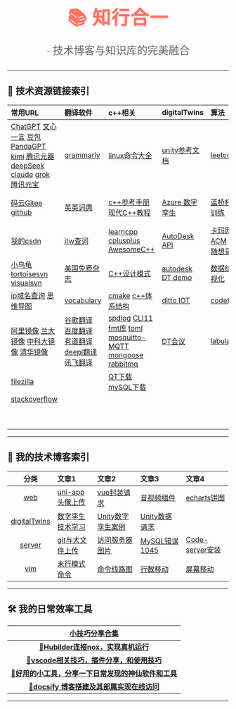 <!-- 主标题 -->

<span style="
  font-size: 42px;
  font-weight: 800;
  color: #FF6F61;
  text-align: center;
  display: block;
  margin: 20px 0 10px;
  text-shadow: 0 2px 4px rgba(255,111,97,0.3);
  letter-spacing: 1.5px;">
  📚 知行合一
</span>

<!-- 副标题 -->

<span style="
  font-size: 24px;
  color: #666;
  text-align: center;
  display: block;
  margin-bottom: 30px;
  font-family: '微软雅黑', sans-serif;">
  · 技术博客与知识库的完美融合
</span>

---

## 🔗 技术资源链接索引

| 常用URL | 翻译软件 | c++相关 | digitalTwins | 算法 | web | work |
|:--------|:--------|:--------|:-------------|:-----|:----|:-----|
| [ChatGPT](https://chat.openai.com/) [文心一言](https://yiyan.baidu.com/) [豆包](https://www.doubao.com/) [PandaGPT](https://panda-gpt.github.io/) [kimi](https://kimi.moonshot.cn/) [腾讯元器](https://yuanqi.tencent.com/) [deepSeek](https://chat.deepseek.com/) [claude](https://claude.ai/new) [grok](https://grok.com/) [腾讯元宝](https://yuanbao.tencent.com/chat/naQivTmsDa) | [grammarly](https://www.grammarly.com/) | [linux命令大全](https://www.linuxcool.com/) | [unity参考文档](https://docs.unity.cn/cn/current/Manual/index.html) | [leetcode](https://leetcode.cn/) | [npm官网](https://www.npmjs.com/) [node官网](https://nodejs.org/zh-cn) | [web面试](/study/web/web_interview/) |
| [码云Gitee](https://gitee.com/) [github](https://github.com/) | [英英词典](https://www.dictionary.com/browse/name#) | [c++参考手册](https://zh.cppreference.com/w/%E9%A6%96%E9%A1%B5) [现代C++教程](https://changkun.de/modern-cpp/zh-cn/02-usability/#nullptr) | [Azure 数字孪生](https://learn.microsoft.com/zh-cn/azure/digital-twins/overview) | [蓝桥杯算法训练](https://www.dotcpp.com/oj/status.php?user=zjxweb) | [TypeScript](https://www.tslang.cn/docs/handbook/typescript-in-5-minutes.html) [ES6](https://es6.ruanyifeng.com/) | [小林coding后端](https://xiaolincoding.com/) |
| [我的csdn](https://mp.csdn.net/mp_blog/manage/article) | [jtw查词](http://www.just-the-word.com/) | [learncpp](https://www.learncpp.com/) [cplusplus](https://cplusplus.com/) [AwesomeC++](https://cpp.libhunt.com/) | [AutoDesk API](https://aps.autodesk.com/en/docs/model-derivative/v2/developers_guide/basics/) | [卡玛网 ACM](https://kamacoder.com/loginpage.php) [代码随想录](https://programmercarl.com/) | [vue2](https://v2.cn.vuejs.org/) [vue3](https://cn.vuejs.org/guide/introduction.html) [Angular](https://angular.io/) [react](https://react.docschina.org/) | [牛客](https://www.nowcoder.com/) |
| [小乌龟tortoisesvn](https://www.tortoisesvn.net/downloads.zh.html) <br> [visualsvn](https://www.visualsvn.com/server/download/) | [美国免费杂志](https://magazinelib.com/usa2/page/2/) | [C++设计模式](https://refactoringguru.cn/design-patterns) | [autodesk DT demo](https://forge-digital-twin.autodesk.io/) | [数据结构可视化](https://visualgo.net/zh) | [vue-cli](https://cli.vuejs.org/zh/guide/) | [java面试](https://javaguide.cn/database/mongodb/mongodb-questions-02.html) |
| [ip域名查询](https://sites.ipaddress.com/raw.githubusercontent.com/) [思维导图](https://www.processon.com/login) | [vocabulary](https://www.vocabulary.com/) | [cmake](https://cmake.org/) [c++体系结构](https://stibel.icu/md/guide/c++-overview.html) | [ditto IOT](https://github.com/eclipse-ditto/ditto) | [codeforces](https://codeforces.com/) | [Element-ui](https://element.eleme.cn/#/zh-CN) [layui](https://layui.dev/) | [爱编程的大丙](https://subingwen.cn/) |
| [阿里镜像](https://developer.aliyun.com/mirror/) [兰大镜像](http://mirror.lzu.edu.cn/) [中科大镜像](https://mirrors.ustc.edu.cn/) [清华镜像](https://mirrors4.tuna.tsinghua.edu.cn/help/anaconda/) | [谷歌翻译](https://translate.google.com/) [百度翻译](https://fanyi.baidu.com/#en/zh/steer) [有道翻译](https://fanyi.youdao.com/indexLLM.html#/) [deepl翻译](https://www.deepl.com/translator) [讯飞翻译](https://fanyi.iflyrec.com/) | [spdlog](https://github.com/gabime/spdlog) [CLI11](https://github.com/CLIUtils/CLI11) [fmt库](https://fmt.dev/latest/index.html) [toml](https://toml.io/cn/) [mosquitto-MQTT](https://mosquitto.org/) [mongoose](https://mongoose.ws/) [rabbitmq](https://www.rabbitmq.com/tutorials/tutorial-one-python.html) | [DT会议](https://digitaltwin1.org/) | [labuladong](https://labuladong.online/algo) | [NutUI](https://nutui.jd.com/#/) [AntDesignMobile](https://mobile.ant.design/zh/guide/quick-start/) [vant](https://vant-contrib.gitee.io/vant/#/zh-CN/) [uviewui](https://www.uviewui.com/) [flutter](https://flutter.dev/) [uni-app](https://zh.uniapp.dcloud.io/) | |
| [filezilla](https://filezilla-project.org/download.php?type=client) | | [QT下载](https://download.qt.io/) [mySQL下载](https://downloads.mysql.com/archives/community/) | | | [less](https://lesscss.org/) [sass](https://www.sass.hk/guide/) [CSS动画](https://animate.style/) | |
| [stackoverflow](https://stackoverflow.com/) | | | | | [Three.js](https://threejs.org/) [WEBGL](https://webglfundamentals.org/webgl/lessons/zh_cn/) | |
| | | | | | [momentjs日期](http://momentjs.cn/) [CDN外链](https://cdnjs.com/) | |

---

## 📒 我的技术博客索引

| 分类 | 文章1 | 文章2 | 文章3 | 文章4 |
|:----:|:------|:------|:------|:------|
| [web](techBlog/web/) | [uni-app头像上传](techBlog/web/?id=一-uni-app头像上传（完善个人信息功能），后端nodejsmysql) | [vue封装请求](techBlog/web/?id=二vue前后端分离项目各种请求封装应用) | [音视频组件](techBlog/web/?id=三web视频播放组件（easyplayer）和音频组件播放封装（vue-aplayer）) | [echarts饼图](techBlog/web/?id=四echarts-饼图) |
| [digitalTwins](techBlog/digitalTwins/) | [数字孪生技术学习](techBlog/digitalTwins/?id=数字孪生技术学习) | [Unity数字孪生案例](techBlog/digitalTwins/?id=unity3d（webgl）构建数字孪生小案例) | [Unity数据请求](techBlog/digitalTwins/?id=unity-3d与服务器以及数据库进行数据交互！！！（unitywebrequest）) | |
| [server](techBlog/server/) | [git与大文件上传](techBlog/server/?id=一git的基本操作，大文件上传（码云和github）和出现error处理) | [访问服务器图片](techBlog/server/?id=二怎么访问云服务器上的图片) | [MySQL错误1045](techBlog/server/?id=三-1045-无法登录-mysql-服务器) | [Code-server安装](techBlog/server/?id=四code-server详细安装) |
| [vim](techBlog/vim/) | [末行模式命令](techBlog/vim/?id=末行模式的命令) | [命令线路图](techBlog/vim/?id=命令线路图) | [行数移动](techBlog/vim/?id=行数移动) | [屏幕移动](techBlog/vim/?id=屏幕移动) |

---

## 🛠️ 我的日常效率工具
| [小技巧分享合集](/tips)                                                         |
|:------------------------------------------------------------------------:|
| [📁**Hubilder连接nox，实现真机运行**](/tips/noxHubilder/)                         |
| [📁**vscode相关技巧，插件分享，和使用技巧**](/tips/vsCodeTools/)                        |
| [📁**好用的小工具，分享一下日常发现的神仙软件和工具**](http://localhost:3000/#/tips/goodTools/) |
| [📁**docsify 博客搭建及其部属实现在线访问**](/tips/docsify/)                           |
---
<color-tool></color-tool>
